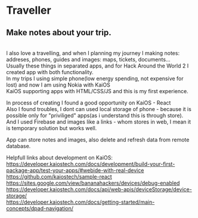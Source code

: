 <h1>Traveller</h1>
<h2>Make notes about your trip.</h2><br>
I also love a travelling, and when I planning my journey I making notes: addreses, phones, guides and images: maps, tickets, documents...<br>
Usually these things in separated apps, and for Hack Around the World 2 I created app with both functionality.<br>
In my trips I using simple phone(low energy spending, not expensive for lost) and now I am using Nokia with KaiOS<br>
KaiOS supporting apps with HTML/CSS/JS and this is my first experience.<br>

In process of creating I found a good opportunity on KaiOS - React<br>
Also I found troubles, I dont can used local storage of phone - because it is possible only for "priviliged" apps(as i understand this is through store). And I used Firebase and images like a links - whom stores in web, I mean it is temporary solution but works well.<br>

App can store notes and images, also delete and refresh data from remote database.<br>

Helpfull links about development on KaiOS:
https://developer.kaiostech.com/docs/development/build-your-first-package-app/test-your-apps/#webide-with-real-device<br>
https://github.com/kaiostech/sample-react<br>
https://sites.google.com/view/bananahackers/devices/debug-enabled<br>
https://developer.kaiostech.com/docs/api/web-apis/deviceStorage/device-storage/<br>
https://developer.kaiostech.com/docs/getting-started/main-concepts/dpad-navigation/<br>


